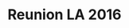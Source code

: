 ---
layout: reunion-index
permalink: /reunion2016/
title: "Reunion LA 2016"
description: "Reunion LA 2016"
tags: [Jekyll, theme, responsive, blog, template]
image:
  feature: reunionbanner2016v4.jpg
---